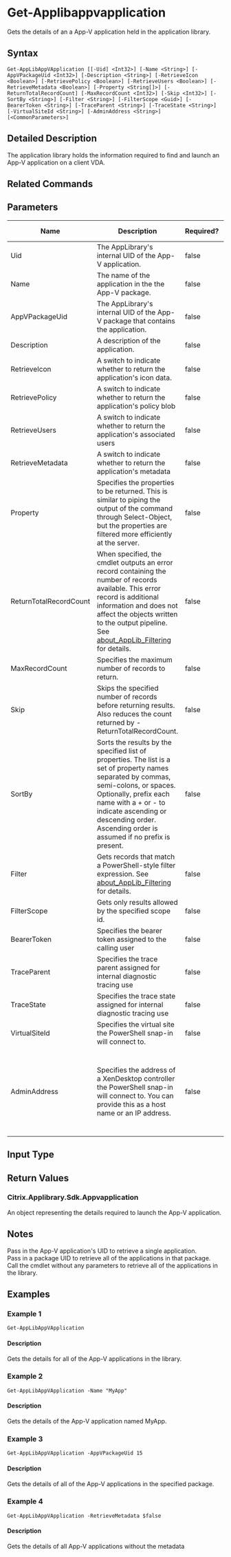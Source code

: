 ﻿
# Get-Applibappvapplication
Gets the details of an a App-V application held in the application library.
## Syntax

```
Get-AppLibAppVApplication [[-Uid] <Int32>] [-Name <String>] [-AppVPackageUid <Int32>] [-Description <String>] [-RetrieveIcon <Boolean>] [-RetrievePolicy <Boolean>] [-RetrieveUsers <Boolean>] [-RetrieveMetadata <Boolean>] [-Property <String[]>] [-ReturnTotalRecordCount] [-MaxRecordCount <Int32>] [-Skip <Int32>] [-SortBy <String>] [-Filter <String>] [-FilterScope <Guid>] [-BearerToken <String>] [-TraceParent <String>] [-TraceState <String>] [-VirtualSiteId <String>] [-AdminAddress <String>] [<CommonParameters>]
```

## Detailed Description
The application library holds the information required to find and launch an App-V application on a client VDA.


## Related Commands

## Parameters
| Name   | Description | Required? | Pipeline Input | Default Value |
| --- | --- | --- | --- | --- |
| Uid | The AppLibrary's internal UID of the App-V application. | false | true (ByPropertyName) |  |
| Name | The name of the application in the the App-V package. | false | true (ByPropertyName) |  |
| AppVPackageUid | The AppLibrary's internal UID of the App-V package that contains the application. | false | true (ByPropertyName) |  |
| Description | A description of the application. | false | false |  |
| RetrieveIcon | A switch to indicate whether to return the application's icon data. | false | false |  |
| RetrievePolicy | A switch to indicate whether to return the application's policy blob | false | false |  |
| RetrieveUsers | A switch to indicate whether to return the application's associated users | false | false |  |
| RetrieveMetadata | A switch to indicate whether to return the application's metadata | false | false |  |
| Property | Specifies the properties to be returned. This is similar to piping the output of the command through Select-Object, but the properties are filtered more efficiently at the server. | false | false |  |
| ReturnTotalRecordCount | When specified, the cmdlet outputs an error record containing the number of records available. This error record is additional information and does not affect the objects written to the output pipeline. See [about\_AppLib\_Filtering](../about_AppLib_Filtering/) for details. | false | false | False |
| MaxRecordCount | Specifies the maximum number of records to return. | false | false | 250 |
| Skip | Skips the specified number of records before returning results. Also reduces the count returned by -ReturnTotalRecordCount. | false | false | 0 |
| SortBy | Sorts the results by the specified list of properties. The list is a set of property names separated by commas, semi-colons, or spaces. Optionally, prefix each name with a + or - to indicate ascending or descending order. Ascending order is assumed if no prefix is present. | false | false | The default sort order is by name or unique identifier. |
| Filter | Gets records that match a PowerShell-style filter expression. See [about\_AppLib\_Filtering](../about_AppLib_Filtering/) for details. | false | false |  |
| FilterScope | Gets only results allowed by the specified scope id. | false | false |  |
| BearerToken | Specifies the bearer token assigned to the calling user | false | false |  |
| TraceParent | Specifies the trace parent assigned for internal diagnostic tracing use | false | false |  |
| TraceState | Specifies the trace state assigned for internal diagnostic tracing use | false | false |  |
| VirtualSiteId | Specifies the virtual site the PowerShell snap-in will connect to. | false | false |  |
| AdminAddress | Specifies the address of a XenDesktop controller the PowerShell snap-in will connect to. You can provide this as a host name or an IP address. | false | false | Localhost. Once a value is provided by any cmdlet, this value becomes the default. |

## Input Type

### 

## Return Values

### Citrix.Applibrary.Sdk.Appvapplication
An object representing the details required to launch the App-V application.
## Notes
Pass in the App-V application's UID to retrieve a single application.  
    Pass in a package UID to retrieve all of the applications in that package.  
    Call the cmdlet without any parameters to retrieve all of the applications in the library.
## Examples

### Example 1

```
Get-AppLibAppVApplication
```

#### Description
Gets the details for all of the App-V applications in the library.
### Example 2

```
Get-AppLibAppVApplication -Name "MyApp"
```

#### Description
Gets the details of the App-V application named MyApp.
### Example 3

```
Get-AppLibAppVApplication -AppVPackageUid 15
```

#### Description
Gets the details of all of the App-V applications in the specified package.
### Example 4

```
Get-AppLibAppVApplication -RetrieveMetadata $false
```

#### Description
Gets the details of all App-V applications without the metadata
